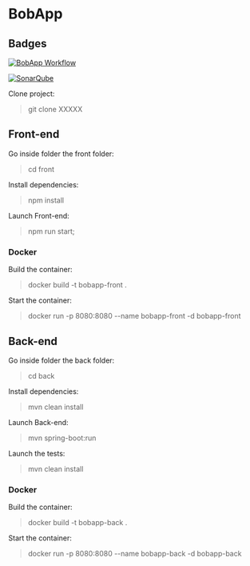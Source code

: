 
# BobApp

## Badges
[![BobApp Workflow](https://github.com/achmoye/Gerez-un-projet-collaboratif-en-int-grant-une-demarche-CI-CD/actions/workflows/bobapp-workflow.yml/badge.svg)](https://github.com/achmoye/Gerez-un-projet-collaboratif-en-int-grant-une-demarche-CI-CD/actions/workflows/bobapp-workflow.yml)

[![SonarQube](https://github.com/achmoye/Gerez-un-projet-collaboratif-en-int-grant-une-demarche-CI-CD/actions/workflows/SonarQube.yml/badge.svg)](https://github.com/achmoye/Gerez-un-projet-collaboratif-en-int-grant-une-demarche-CI-CD/actions/workflows/SonarQube.yml)

Clone project:

> git clone XXXXX

## Front-end 

Go inside folder the front folder:

> cd front

Install dependencies:

> npm install

Launch Front-end:

> npm run start;

### Docker

Build the container:

> docker build -t bobapp-front .  

Start the container:

> docker run -p 8080:8080 --name bobapp-front -d bobapp-front

## Back-end

Go inside folder the back folder:

> cd back

Install dependencies:

> mvn clean install

Launch Back-end:

>  mvn spring-boot:run

Launch the tests:

> mvn clean install

### Docker

Build the container:

> docker build -t bobapp-back .  

Start the container:

> docker run -p 8080:8080 --name bobapp-back -d bobapp-back

